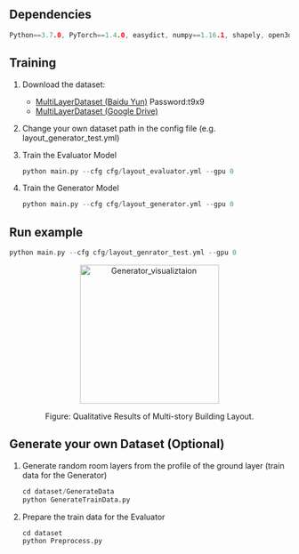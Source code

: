 ## Dependencies

```c
Python==3.7.0, PyTorch==1.4.0, easydict, numpy==1.16.1, shapely, open3d
```

## Training

1. Download the dataset:

   * [MultiLayerDataset (Baidu Yun)](https://pan.baidu.com/s/1aA5gs-sDABsbL667F_cCbA) Password:t9x9
   * [MultiLayerDataset (Google Drive)](https://drive.google.com/file/d/1DCMdZiLoS2W6-uZb91yk2SgQZcP6rko8/view?usp=sharing)

2. Change your own dataset path in the config file (e.g. layout_generator_test.yml)

3. Train the Evaluator Model

   ```python
   python main.py --cfg cfg/layout_evaluator.yml --gpu 0
   ```

4. Train the Generator Model

   ```python
   python main.py --cfg cfg/layout_generator.yml --gpu 0
   ```

## Run example

```c
python main.py --cfg cfg/layout_genrator_test.yml --gpu 0
```

<p align="center">
<img src="./images/3DVisual.png" alt="Generator_visualiztaion" height="250"
</p>
<p align="center">
Figure: Qualitative Results of Multi-story Building Layout.
</p>


## Generate your own Dataset (Optional)

1. Generate random room layers from the profile of the ground layer (train data for the Generator)

   ```python
   cd dataset/GenerateData
   python GenerateTrainData.py
   ```

2. Prepare the train data for the Evaluator

   ```python
   cd dataset
   python Preprocess.py
   ```

